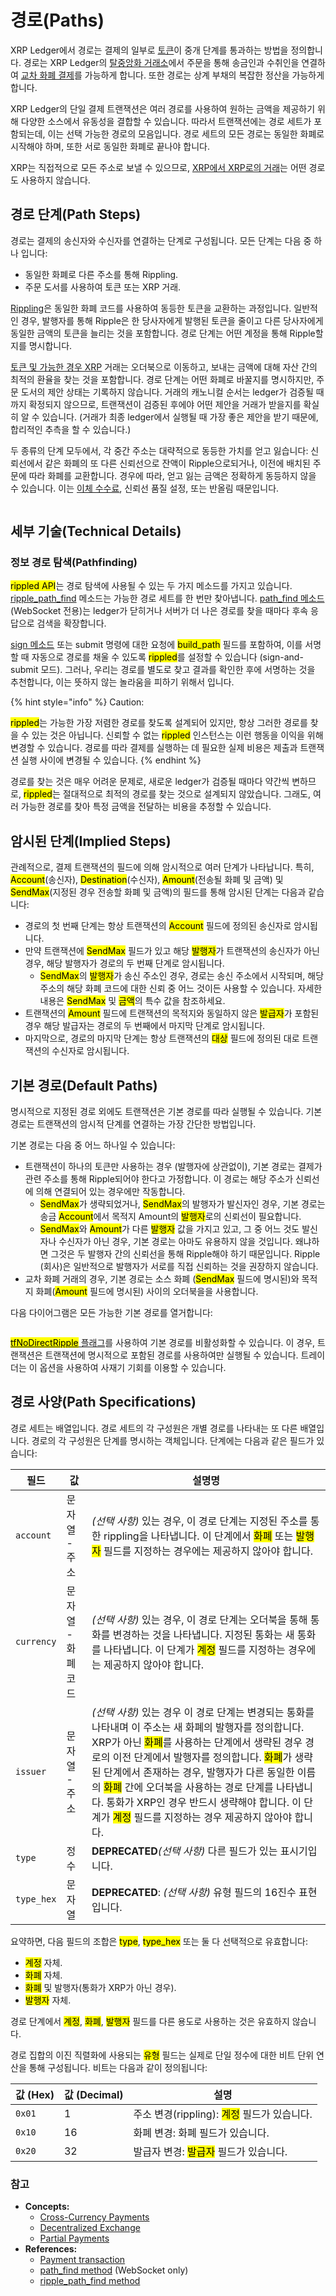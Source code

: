 # 경로(Paths)

XRP Ledger에서 경로는 결제의 일부로 [토큰](./)이 중개 단계를 통과하는 방법을 정의합니다. 경로는 XRP Ledger의 [탈중앙화 거래소](decentralized-exchange/)에서 주문을 통해 송금인과 수취인을 연결하여 [교차 화폐 결제](../undefined-1/undefined.md)를 가능하게 합니다. 또한 경로는 상계 부채의 복잡한 정산을 가능하게 합니다.

XRP Ledger의 단일 결제 트랜잭션은 여러 경로를 사용하여 원하는 금액을 제공하기 위해 다양한 소스에서 유동성을 결합할 수 있습니다. 따라서 트랜잭션에는 경로 세트가 포함되는데, 이는 선택 가능한 경로의 모음입니다. 경로 세트의 모든 경로는 동일한 화폐로 시작해야 하며, 또한 서로 동일한 화폐로 끝나야 합니다.

XRP는 직접적으로 모든 주소로 보낼 수 있으므로, [XRP에서 XRP로의 거래](../undefined-1/xrp.md)는 어떤 경로도 사용하지 않습니다.

## 경로 단계(Path Steps)

경로는 결제의 송신자와 수신자를 연결하는 단계로 구성됩니다. 모든 단계는 다음 중 하나 입니다:

* 동일한 화폐로 다른 주소를 통해 Rippling.
* 주문 도서를 사용하여 토큰 또는 XRP 거래.

[Rippling](rippling.md)은 동일한 화폐 코드를 사용하여 동등한 토큰을 교환하는 과정입니다. 일반적인 경우, 발행자를 통해 Ripple은 한 당사자에게 발행된 토큰을 줄이고 다른 당사자에게 동일한 금액의 토큰을 늘리는 것을 포함합니다. 경로 단계는 어떤 계정을 통해 Ripple할지를 명시합니다.

[토큰 및 가능한 경우 XRP](decentralized-exchange/) 거래는 오더북으로 이동하고, 보내는 금액에 대해 자산 간의 최적의 환율을 찾는 것을 포함합니다. 경로 단계는 어떤 화폐로 바꿀지를 명시하지만, 주문 도서의 제안 상태는 기록하지 않습니다. 거래의 캐노니컬 순서는 ledger가 검증될 때까지 확정되지 않으므로, 트랜잭션이 검증된 후에야 어떤 제안을 거래가 받을지를 확실히 알 수 있습니다. (거래가 최종 ledger에서 실행될 때 가장 좋은 제안을 받기 때문에, 합리적인 추측을 할 수 있습니다.)

두 종류의 단계 모두에서, 각 중간 주소는 대략적으로 동등한 가치를 얻고 잃습니다: 신뢰선에서 같은 화폐의 또 다른 신뢰선으로 잔액이 Ripple으로되거나, 이전에 배치된 주문에 따라 화폐를 교환합니다. 경우에 따라, 얻고 잃는 금액은 정확하게 동등하지 않을 수 있습니다. 이는 [이체 수수료](transfer-fees.md), 신뢰선 품질 설정, 또는 반올림 때문입니다.



<figure><img src="../../.gitbook/assets/Paths_1.png" alt=""><figcaption></figcaption></figure>

## 세부 기술(Technical Details)

### 정보 경로 탐색(Pathfinding)

<mark style="background-color:yellow;">rippled API</mark>는 경로 탐색에 사용될 수 있는 두 가지 메소드를 가지고 있습니다. [ripple\_path\_find](../../references/http-websocket-apis/api-1/undefined-2/ripple\_path\_find.md) 메소드는 가능한 경로 세트를 한 번만 찾아냅니다. [path\_find 메소드](../../references/http-websocket-apis/api-1/undefined-2/path\_find.md) (WebSocket 전용)는 ledger가 닫히거나 서버가 더 나은 경로를 찾을 때마다 후속 응답으로 검색을 확장합니다.

[sign 메소드](../../references/http-websocket-apis/api-2/undefined-3/sign.md) 또는 submit 명령에 대한 요청에 <mark style="background-color:yellow;">build\_path</mark> 필드를 포함하여, 이를 서명할 때 자동으로 경로를 채울 수 있도록 <mark style="background-color:yellow;">rippled</mark>를 설정할 수 있습니다 (sign-and-submit 모드). 그러나, 우리는 경로를 별도로 찾고 결과를 확인한 후에 서명하는 것을 추천합니다, 이는 뜻하지 않는 놀라움을 피하기 위해서 입니다.

{% hint style="info" %}
Caution:

<mark style="background-color:yellow;">rippled</mark>는 가능한 가장 저렴한 경로를 찾도록 설계되어 있지만, 항상 그러한 경로를 찾을 수 있는 것은 아닙니다. 신뢰할 수 없는 <mark style="background-color:yellow;">rippled</mark> 인스턴스는 이런 행동을 이익을 위해 변경할 수 있습니다. 경로를 따라 결제를 실행하는 데 필요한 실제 비용은 제출과 트랜잭션 실행 사이에 변경될 수 있습니다.
{% endhint %}

경로를 찾는 것은 매우 어려운 문제로, 새로운 ledger가 검증될 때마다 약간씩 변하므로, <mark style="background-color:yellow;">rippled</mark>는 절대적으로 최적의 경로를 찾는 것으로 설계되지 않았습니다. 그래도, 여러 가능한 경로를 찾아 특정 금액을 전달하는 비용을 추정할 수 있습니다.

## 암시된 단계(Implied Steps)

관례적으로, 결제 트랜잭션의 필드에 의해 암시적으로 여러 단계가 나타납니다. 특히, <mark style="background-color:yellow;">Account</mark>(송신자), <mark style="background-color:yellow;">Destination</mark>(수신자), <mark style="background-color:yellow;">Amount</mark>(전송될 화폐 및 금액) 및 <mark style="background-color:yellow;">SendMax</mark>(지정된 경우 전송할 화폐 및 금액)의 필드를 통해 암시된 단계는 다음과 같습니다:

* 경로의 첫 번째 단계는 항상 트랜잭션의 <mark style="background-color:yellow;">Account</mark> 필드에 정의된 송신자로 암시됩니다.&#x20;
* 만약 트랜잭션에 <mark style="background-color:yellow;">SendMax</mark> 필드가 있고 해당 <mark style="background-color:yellow;">발행자</mark>가 트랜잭션의 송신자가 아닌 경우, 해당 발행자가 경로의 두 번째 단계로 암시됩니다.&#x20;
  * <mark style="background-color:yellow;">SendMax</mark>의 <mark style="background-color:yellow;">발행자</mark>가 송신 주소인 경우, 경로는 송신 주소에서 시작되며, 해당 주소의 해당 화폐 코드에 대한 신뢰 중 어느 것이든 사용할 수 있습니다. 자세한 내용은 <mark style="background-color:yellow;">SendMax</mark> 및 <mark style="background-color:yellow;">금액</mark>의 특수 값을 참조하세요.
* 트랜잭션의 <mark style="background-color:yellow;">Amount</mark> 필드에 트랜잭션의 목적지와 동일하지 않은 <mark style="background-color:yellow;">발급자</mark>가 포함된 경우 해당 발급자는 경로의 두 번째에서 마지막 단계로 암시됩니다.&#x20;
* 마지막으로, 경로의 마지막 단계는 항상 트랜잭션의 <mark style="background-color:yellow;">대상</mark> 필드에 정의된 대로 트랜잭션의 수신자로 암시됩니다.

## 기본 경로(Default Paths)

명시적으로 지정된 경로 외에도 트랜잭션은 기본 경로를 따라 실행될 수 있습니다. 기본 경로는 트랜잭션의 암시적 단계를 연결하는 가장 간단한 방법입니다.

기본 경로는 다음 중 어느 하나일 수 있습니다:

* 트랜잭션이 하나의 토큰만 사용하는 경우 (발행자에 상관없이), 기본 경로는 결제가 관련 주소를 통해 Ripple되어야 한다고 가정합니다. 이 경로는 해당 주소가  신뢰선에 의해 연결되어 있는 경우에만 작동합니다.&#x20;
  * <mark style="background-color:yellow;">SendMax</mark>가 생략되었거나, <mark style="background-color:yellow;">SendMax</mark>의 발행자가 발신자인 경우, 기본 경로는 송금 <mark style="background-color:yellow;">Account</mark>에서 목적지 Amount의 <mark style="background-color:yellow;">발행자</mark>로의 신뢰선이 필요합니다.&#x20;
  * <mark style="background-color:yellow;">SendMax</mark>와 <mark style="background-color:yellow;">Amount</mark>가 다른 <mark style="background-color:yellow;">발행자</mark> 값을 가지고 있고, 그 중 어느 것도 발신자나 수신자가 아닌 경우, 기본 경로는 아마도 유용하지 않을 것입니다. 왜냐하면 그것은 두 발행자 간의 신뢰선을 통해 Ripple해야 하기 때문입니다. Ripple (회사)은 일반적으로 발행자가 서로를 직접 신뢰하는 것을 권장하지 않습니다.&#x20;
* 교차 화폐 거래의 경우, 기본 경로는 소스 화폐 (<mark style="background-color:yellow;">SendMax</mark> 필드에 명시된)와 목적지 화폐(<mark style="background-color:yellow;">Amount</mark> 필드에 명시된) 사이의 오더북을을 사용합니다.&#x20;

다음 다이어그램은 모든 가능한 기본 경로를 열거합니다:

<figure><img src="../../.gitbook/assets/Path_2.png" alt=""><figcaption></figcaption></figure>

[<mark style="background-color:yellow;">tfNoDirectRipple</mark> 플래그](../../references/xrp-ledger/undefined/undefined-1/payment.md)를 사용하여 기본 경로를 비활성화할 수 있습니다. 이 경우, 트랜잭션은 트랜잭션에 명시적으로 포함된 경로를 사용하여만 실행될 수 있습니다. 트레이더는 이 옵션을 사용하여 사재기 기회를 이용할 수 있습니다.

## 경로 사양(Path Specifications)

경로 세트는 배열입니다. 경로 세트의 각 구성원은 개별 경로를 나타내는 또 다른 배열입니다. 경로의 각 구성원은 단계를 명시하는 객체입니다. 단계에는 다음과 같은 필드가 있습니다:

| 필드         | 값           | 설명명                                                                                                                                                                                                                                                                                                                                                                                                                                          |
| ---------- | ----------- | -------------------------------------------------------------------------------------------------------------------------------------------------------------------------------------------------------------------------------------------------------------------------------------------------------------------------------------------------------------------------------------------------------------------------------------------- |
| `account`  | 문자열 - 주소    | _(선택 사항)_ 있는 경우, 이 경로 단계는 지정된 주소를 통한 rippling을 나타냅니다. 이 단계에서 <mark style="background-color:yellow;">화폐</mark> 또는 <mark style="background-color:yellow;">발행자</mark> 필드를 지정하는 경우에는 제공하지 않아야 합니다.                                                                                                                                                                                                                                               |
| `currency` | 문자열 - 화폐 코드 | _(선택 사항)_ 있는 경우, 이 경로 단계는 오더북을 통해 통화를 변경하는 것을 나타냅니다. 지정된 통화는 새 통화를 나타냅니다. 이 단계가 <mark style="background-color:yellow;">계정</mark> 필드를 지정하는 경우에는 제공하지 않아야 합니다.                                                                                                                                                                                                                                                                                 |
| `issuer`   | 문자열 - 주소    | _(선택 사항)_ 있는 경우 이 경로 단계는 변경되는 통화를 나타내며 이 주소는 새 화폐의 발행자를 정의합니다. XRP가 아닌 <mark style="background-color:yellow;">화폐</mark>를 사용하는 단계에서 생략된 경우 경로의 이전 단계에서 발행자를 정의합니다. <mark style="background-color:yellow;">화폐</mark>가 생략된 단계에서 존재하는 경우, 발행자가 다른 동일한 이름의 <mark style="background-color:yellow;">화폐</mark> 간에 오더북을 사용하는 경로 단계를 나타냅니다. 통화가 XRP인 경우 반드시 생략해야 합니다. 이 단계가 <mark style="background-color:yellow;">계정</mark> 필드를 지정하는 경우 제공하지 않아야 합니다. |
| `type`     | 정수          | **DEPRECATED**_(선택 사항)_ 다른 필드가 있는 표시기입니다.                                                                                                                                                                                                                                                                                                                                                                                                    |
| `type_hex` | 문자열         | **DEPRECATED**: _(선택 사항)_ 유형 필드의 16진수 표현입니다.                                                                                                                                                                                                                                                                                                                                                                                                 |

요약하면, 다음 필드의 조합은 <mark style="background-color:yellow;">type</mark>, <mark style="background-color:yellow;">type\_hex</mark> 또는 둘 다 선택적으로 유효합니다:

* <mark style="background-color:yellow;">계정</mark> 자체.&#x20;
* <mark style="background-color:yellow;">화폐</mark> 자체.&#x20;
* <mark style="background-color:yellow;">화폐</mark> 및 발행자(통화가 XRP가 아닌 경우).&#x20;
* <mark style="background-color:yellow;">발행자</mark> 자체.&#x20;

경로 단계에서 <mark style="background-color:yellow;">계정</mark>, <mark style="background-color:yellow;">화폐</mark>, <mark style="background-color:yellow;">발행자</mark> 필드를 다른 용도로 사용하는 것은 유효하지 않습니다.

경로 집합의 이진 직렬화에 사용되는 <mark style="background-color:yellow;">유형</mark> 필드는 실제로 단일 정수에 대한 비트 단위 연산을 통해 구성됩니다. 비트는 다음과 같이 정의됩니다:

| 값 (Hex) | 값 (Decimal) | 설명                                                                          |
| ------- | ----------- | --------------------------------------------------------------------------- |
| `0x01`  | 1           | 주소 변경(rippling): <mark style="background-color:yellow;">계정</mark> 필드가 있습니다. |
| `0x10`  | 16          | 화폐 변경: 화폐 필드가 있습니다.                                                         |
| `0x20`  | 32          | 발급자 변경: <mark style="background-color:yellow;">발급자</mark> 필드가 있습니다.         |

### 참고

* **Concepts:**
  * [Cross-Currency Payments](https://xrpl.org/cross-currency-payments.html)
  * [Decentralized Exchange](https://xrpl.org/decentralized-exchange.html)
  * [Partial Payments](https://xrpl.org/partial-payments.html)
* **References:**
  * [Payment transaction](https://xrpl.org/payment.html)
  * [path\_find method](https://xrpl.org/path\_find.html) (WebSocket only)
  * [ripple\_path\_find method](https://xrpl.org/ripple\_path\_find.html)
